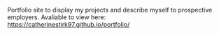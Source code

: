 ﻿Portfolio site to display my projects and describe myself to prospective employers. Avaliable to view here: https://catherinestirk97.github.io/portfolio/
